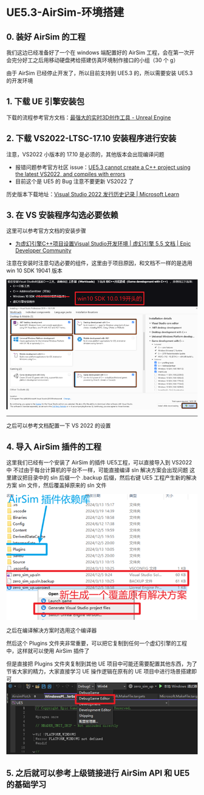 # UE5.3-AirSim-环境搭建

## 0. 装好 AirSim 的工程

我们这边已经准备好了一个在 windows 端配置好的 AirSim 工程，会在第一次开会完分好工之后用移动硬盘拷给搭建仿真环境制作接口的小组（30 个 g）

由于 AirSim 已经停止开发了，所以目前支持到 UE5.3 的，所以需要安装 UE5.3 的开发环境

## 1. 下载 UE 引擎安装包


下载的流程参考官方文档：[最强大的实时3D创作工具 - Unreal Engine](https://www.unrealengine.com/zh-CN/download)

## 2. 下载 VS2022-LTSC-17.10 安装程序进行安装

注意，VS2022 小版本的 17.10 是必须的，其他版本会出现编译问题
- 报错问题参考官方社区 issue：[UE5.3 cannot create a C++ project using the latest VS2022, and compiles with errors](https://forums.unrealengine.com/t/ue5-3-cannot-create-a-c-project-using-the-latest-vs2022-and-compiles-with-errors/1880238)
- 目前这个是 UE5 的 Bug 注意不要更新 VS2022 了


历史版本下载地址：[Visual Studio 2022 发行历史记录 | Microsoft Learn](https://learn.microsoft.com/zh-cn/visualstudio/releases/2022/release-history)

## 3. 在 VS 安装程序勾选必要依赖


这里可以参考官方文档的安装步骤
- [为虚幻引擎C++项目设置Visual Studio开发环境 | 虚幻引擎 5.5 文档 | Epic Developer Community](https://dev.epicgames.com/documentation/zh-cn/unreal-engine/setting-up-visual-studio-development-environment-for-cplusplus-projects-in-unreal-engine)

注意在安装时注意勾选必要的组件，这里由于项目原因，和文档不一样的是选用 win 10 SDK 19041 版本

![](./assets-of-UE5.3-AirSim-Environment/image-3.png)

****

之后可以参考文档配置一下 VS 2022 的设置

## 4. 导入 AirSim 插件的工程

这里我们已经有一个安装了 AirSim 的插件 UE5工程，可以直接导入到 VS2022 中
不过由于每台计算机的平台不一样，可能直接编译 sln 解决方案会出现问题
这里建议把目录中的 sln 后缀一个 .backup 后缀，然后右键 UE5 工程产生新的解决方案 sln
文件，然后覆盖掉原来的 sln 文件

![](./assets-of-UE5.3-AirSim-Environment/image-2.png)

之后在编译解决方案时选用这个编译器


然后这个 Plugins 文件夹非常重要，可以把它复制到任何一个虚幻引擎的工程中，这样就可以使用 AirSim 插件了

但是直接把 Plugins 文件夹复制到其他 UE 项目中可能还需要配置其他东西，为了节省大家的精力，大家直接学习 UE 操作逻辑在原有的 UE 项目中进行场景搭建即可
![](./assets-of-UE5.3-AirSim-Environment/image-1.png)
## 5. 之后就可以参考上级链接进行 AirSim API 和 UE5 的基础学习


